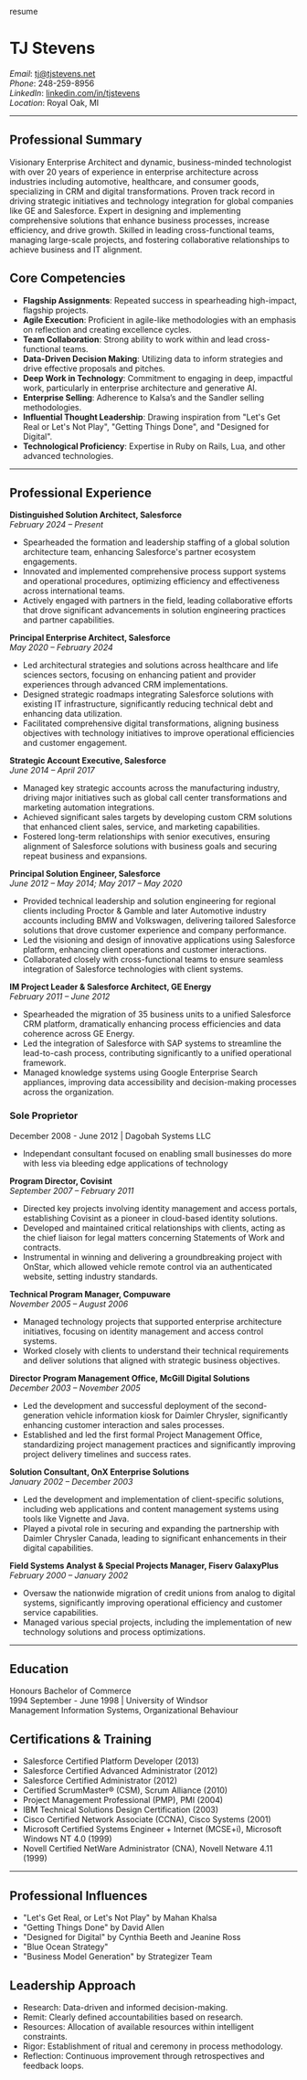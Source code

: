 resume
# TJ Stevens

*Email*: [tj@tjstevens.net](mailto:tj@tjstevens.net)  
*Phone*: 248-259-8956  
*LinkedIn*: [linkedin.com/in/tjstevens](https://linkedin.com/in/tjstevens)  
*Location*: Royal Oak, MI

---

## Professional Summary
Visionary Enterprise Architect and dynamic, business-minded technologist with over 20 years of experience in enterprise architecture across industries including automotive, healthcare, and consumer goods, specializing in CRM and digital transformations. Proven track record in driving strategic initiatives and technology integration for global companies like GE and Salesforce. Expert in designing and implementing comprehensive solutions that enhance business processes, increase efficiency, and drive growth. Skilled in leading cross-functional teams, managing large-scale projects, and fostering collaborative relationships to achieve business and IT alignment.

## Core Competencies
- **Flagship Assignments**: Repeated success in spearheading high-impact, flagship projects.
- **Agile Execution**: Proficient in agile-like methodologies with an emphasis on reflection and creating excellence cycles.
- **Team Collaboration**: Strong ability to work within and lead cross-functional teams.
- **Data-Driven Decision Making**: Utilizing data to inform strategies and drive effective proposals and pitches.
- **Deep Work in Technology**: Commitment to engaging in deep, impactful work, particularly in enterprise architecture and generative AI.
- **Enterprise Selling**: Adherence to Kalsa’s and the Sandler selling methodologies.
- **Influential Thought Leadership**: Drawing inspiration from "Let's Get Real or Let's Not Play", "Getting Things Done", and "Designed for Digital".
- **Technological Proficiency**: Expertise in Ruby on Rails, Lua, and other advanced technologies.

---

## Professional Experience
**Distinguished Solution Architect, Salesforce**  
*February 2024 – Present*  
- Spearheaded the formation and leadership staffing of a global solution architecture team, enhancing Salesforce's partner ecosystem engagements.
- Innovated and implemented comprehensive process support systems and operational procedures, optimizing efficiency and effectiveness across international teams.
- Actively engaged with partners in the field, leading collaborative efforts that drove significant advancements in solution engineering practices and partner capabilities.

**Principal Enterprise Architect, Salesforce**  
*May 2020 – February 2024*  
- Led architectural strategies and solutions across healthcare and life sciences sectors, focusing on enhancing patient and provider experiences through advanced CRM implementations.
- Designed strategic roadmaps integrating Salesforce solutions with existing IT infrastructure, significantly reducing technical debt and enhancing data utilization.
- Facilitated comprehensive digital transformations, aligning business objectives with technology initiatives to improve operational efficiencies and customer engagement.

**Strategic Account Executive, Salesforce**  
*June 2014 – April 2017*  
- Managed key strategic accounts across the manufacturing industry, driving major initiatives such as global call center transformations and marketing automation integrations.
- Achieved significant sales targets by developing custom CRM solutions that enhanced client sales, service, and marketing capabilities.
- Fostered long-term relationships with senior executives, ensuring alignment of Salesforce solutions with business goals and securing repeat business and expansions.

**Principal Solution Engineer, Salesforce**  
*June 2012 – May 2014; May 2017 – May 2020*  
- Provided technical leadership and solution engineering for regional clients including Proctor & Gamble and later Automotive industry accounts including BMW and Volkswagen, delivering tailored Salesforce solutions that drove customer experience and company performance.
- Led the visioning and design of innovative applications using Salesforce platform, enhancing client operations and customer interactions.
- Collaborated closely with cross-functional teams to ensure seamless integration of Salesforce technologies with client systems.

**IM Project Leader & Salesforce Architect, GE Energy**  
*February 2011 – June 2012*  
- Spearheaded the migration of 35 business units to a unified Salesforce CRM platform, dramatically enhancing process efficiencies and data coherence across GE Energy.
- Led the integration of Salesforce with SAP systems to streamline the lead-to-cash process, contributing significantly to a unified operational framework.
- Managed knowledge systems using Google Enterprise Search appliances, improving data accessibility and decision-making processes across the organization.

### Sole Proprietor
December 2008 - June 2012 | Dagobah Systems LLC
- Independant consultant focused on enabling small businesses do more with less via bleeding edge applications of technology

**Program Director, Covisint**  
*September 2007 – February 2011*  
- Directed key projects involving identity management and access portals, establishing Covisint as a pioneer in cloud-based identity solutions.
- Developed and maintained critical relationships with clients, acting as the chief liaison for legal matters concerning Statements of Work and contracts.
- Instrumental in winning and delivering a groundbreaking project with OnStar, which allowed vehicle remote control via an authenticated website, setting industry standards.

**Technical Program Manager, Compuware**  
*November 2005 – August 2006*  
- Managed technology projects that supported enterprise architecture initiatives, focusing on identity management and access control systems.
- Worked closely with clients to understand their technical requirements and deliver solutions that aligned with strategic business objectives.

**Director Program Management Office, McGill Digital Solutions**  
*December 2003 – November 2005*  
- Led the development and successful deployment of the second-generation vehicle information kiosk for Daimler Chrysler, significantly enhancing customer interaction and sales processes.
- Established and led the first formal Project Management Office, standardizing project management practices and significantly improving project delivery timelines and success rates.

**Solution Consultant, OnX Enterprise Solutions**  
*January 2002 – December 2003*  
- Led the development and implementation of client-specific solutions, including web applications and content management systems using tools like Vignette and Java.
- Played a pivotal role in securing and expanding the partnership with Daimler Chrysler Canada, leading to significant enhancements in their digital capabilities.

**Field Systems Analyst & Special Projects Manager, Fiserv GalaxyPlus**  
*February 2000 – January 2002*  
- Oversaw the nationwide migration of credit unions from analog to digital systems, significantly improving operational efficiency and customer service capabilities.
- Managed various special projects, including the implementation of new technology solutions and process optimizations.

---

## Education
Honours Bachelor of Commerce  
1994 September - June 1998 | University of Windsor  
Management Information Systems, Organizational Behaviour

## Certifications & Training
- Salesforce Certified Platform Developer (2013)
- Salesforce Certified Advanced Administrator (2012)
- Salesforce Certified Administrator (2012)
- Certified ScrumMaster® (CSM), Scrum Alliance (2010)
- Project Management Professional (PMP), PMI (2004)
- IBM Technical Solutions Design Certification (2003)
- Cisco Certified Network Associate (CCNA), Cisco Systems (2001)
- Microsoft Certified Systems Engineer + Internet (MCSE+i), Microsoft Windows NT 4.0 (1999)
- Novell Certified NetWare Administrator (CNA), Novell Netware 4.11 (1999)

---

## Professional Influences
- "Let's Get Real, or Let's Not Play" by Mahan Khalsa
- "Getting Things Done" by David Allen
- "Designed for Digital" by Cynthia Beeth and Jeanine Ross
- "Blue Ocean Strategy"
- "Business Model Generation" by Strategizer Team

## Leadership Approach
- Research: Data-driven and informed decision-making.
- Remit: Clearly defined accountabilities based on research.
- Resources: Allocation of available resources within intelligent constraints.
- Rigor: Establishment of ritual and ceremony in process methodology.
- Reflection: Continuous improvement through retrospectives and feedback loops.
